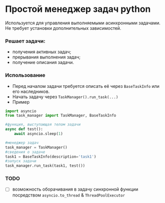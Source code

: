 # Простой менеджер задач python
Используется для управления выполняемыми асинхронными задачами. Не требует установки дополнительных зависимостей.

### Решает задачи:
* получения активных задач;
* прерывания выполнения задач;
* получение описания задачи.

### Использование
* Перед началом задачи требуется описать её через `BaseTaskInfo` или его наследников.
* Начать задачу через `TaskManager().run_task(...)`
* Пример
```python
import asyncio
from task_manager import TaskManager, BaseTaskInfo

#функция, выступающая телом задачи
async def test():
    await asyncio.sleep(1)

#менеджер задач
task_manager = TaskManager()
#сведения о задаче
task1 = BaseTaskInfo(description='task1')
#запуск задачи
task_manager.run_task(task1, test())
```

### TODO
- [ ] возможность оборачивания в задачу синхронной функции посредством `asyncio.to_thread` & `ThreadPoolExecutor`